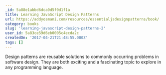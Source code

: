 ```yaml
---
_id: 5a88e1abbd6dca0d5f0d1f1a
title: Learning JavaScript Design Patterns
url: https://addyosmani.com/resources/essentialjsdesignpatterns/book/
category: books
slug: 'learning-javascript-design-patterns-2'
user_id: 5a83ce59d6eb0005c4ecda2c
createdOn: '2017-04-21T21:48:55.000Z'
tags: []
---
```


Design patterns are reusable solutions to commonly occurring problems in software design. They are both exciting and a fascinating topic to explore in any programming language.
